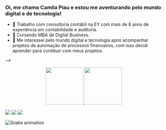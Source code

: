 ### Oi, me chamo Camila Piau e estou me aventurando pelo mundo digital e de tecnologia!

- 🔭 Trabalho com consultoria contábil na EY com mais de 8 anos de experiência em contabilidade e auditoria.
- 🌱 Cursando MBA de Digital Business.
- 🎢 Me interessei pelo mundo digital e tecnologia após acompanhar projetos de automação de processos financeiros, com isso decidi aprender para contibuir com meus projetos.

-->
<div align="center">
  <a href="https://github.com/camilapiau">
  <img height="120em" src="https://github-readme-stats.vercel.app/api?username=camilapiau&show_icons=true&theme=radical&include_all_commits=true&count_private=true"/>
  <img height="120em" src="https://github-readme-stats.vercel.app/api/top-langs/?username=camilapiau&layout=compact&langs_count=7&theme=radical"/>
</div>
  
  <a href="https://instagram.com/camilapiau" target="_blank"><img src="https://img.shields.io/badge/-Instagram-%23E4405F?style=for-the-badge&logo=instagram&logoColor=white" target="_blank"></a>
  <a href = "mailto:ccp.piau@gmail.com"><img src="https://img.shields.io/badge/-Gmail-%23333?style=for-the-badge&logo=gmail&logoColor=white" target="_blank"></a>
  <a href="https://www.linkedin.com/in/camila-piau-3b47aa136/" target="_blank"><img src="https://img.shields.io/badge/-LinkedIn-%230077B5?style=for-the-badge&logo=linkedin&logoColor=white" target="_blank"></a> 
  
  ![Snake animation](https://github.com/camilapiau/camilapiau/blob/output/github-contribution-grid-snake.svg)
 
</div>

